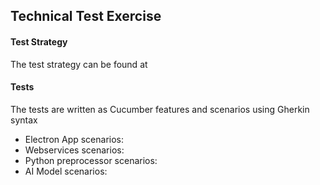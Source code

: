 ## Technical Test Exercise

#### Test Strategy
The test strategy can be found at 

#### Tests
The tests are written as Cucumber features and scenarios using Gherkin syntax

* Electron App scenarios:
* Webservices scenarios:
* Python preprocessor scenarios:
* AI Model scenarios:
